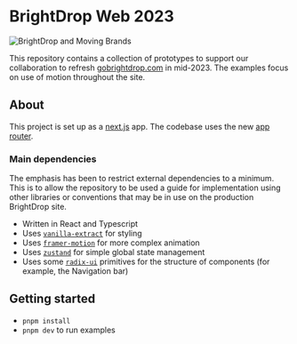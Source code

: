 # BrightDrop Web 2023

![BrightDrop and Moving Brands](https://github.com/movingbrands/brightdrop-web-2023/assets/49916680/225ccbcf-d0cf-452d-9f42-17b6956c212b)

This repository contains a collection of prototypes to support our collaboration to refresh [gobrightdrop.com](https://gobrightdrop.com) in mid-2023. The examples focus on use of motion throughout the site.

## About
This project is set up as a [next.js](https://nextjs.org/) app. The codebase uses the new [app router](https://nextjs.org/docs/app).

### Main dependencies
The emphasis has been to restrict external dependencies to a minimum. This is to allow the repository to be used a guide for implementation using other libraries or conventions that may be in use on the production BrightDrop site.

* Written in React and Typescript
* Uses [`vanilla-extract`](https://vanilla-extract.style/) for styling
* Uses [`framer-motion`](https://www.framer.com/motion/) for more complex animation
* Uses [`zustand`](https://github.com/pmndrs/zustand) for simple global state management
* Uses some [`radix-ui`](radix-ui.com) primitives for the structure of components (for example, the Navigation bar)

## Getting started
* `pnpm install`
* `pnpm dev` to run examples
